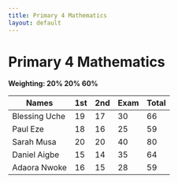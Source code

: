 ```yaml
---
title: Primary 4 Mathematics
layout: default
---
```


# Primary 4 Mathematics  
**Weighting: 20% 20% 60%**

| Names                          | 1st | 2nd | Exam | Total |
|--------------------------------|-----|-----|------|-------|
| Blessing Uche                  | 19  | 17  | 30   | 66    |
| Paul Eze                       | 18  | 16  | 25   | 59    |
| Sarah Musa                     | 20  | 20  | 40   | 80    |
| Daniel Aigbe                   | 15  | 14  | 35   | 64    |
| Adaora Nwoke                   | 16  | 15  | 28   | 59    |
